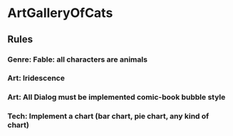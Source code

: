 # ArtGalleryOfCats

## Rules

### Genre: Fable: all characters are animals

### Art: Iridescence

### Art: All Dialog must be implemented comic-book bubble style

### Tech: Implement a chart (bar chart, pie chart, any kind of chart)


